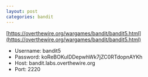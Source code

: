 ```yaml
---
layout: post
categories: bandit
---
```


[https://overthewire.org/wargames/bandit/bandit5.html](https://overthewire.org/wargames/bandit/bandit5.html)

- Username: bandit5
- Password: koReBOKuIDDepwhWk7jZC0RTdopnAYKh
- Host: bandit.labs.overthewire.org
- Port: 2220
